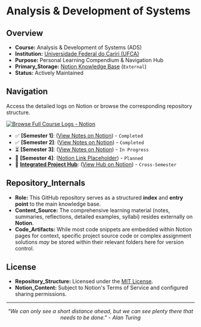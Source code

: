 # Analysis & Development of Systems

## Overview
*   **Course:** Analysis & Development of Systems (ADS)
*   **Institution:** [Universidade Federal do Cariri (UFCA)](https://ufca.edu.br/)
*   **Purpose:** Personal Learning Compendium & Navigation Hub
*   **Primary_Storage:** [Notion Knowledge Base](https://sky-clock-04e.notion.site/Analysis-Development-of-Systems-1c30cf4779388077b677d4f2629328e7?pvs=4) (`External`)
*   **Status:** Actively Maintained

## Navigation

Access the detailed logs on Notion or browse the corresponding repository structure.

[![Browse Full Course Logs - Notion](https://img.shields.io/badge/Browse%20Full%20Course%20Logs-Notion-%23000000?style=for-the-badge&logo=notion&logoColor=FFFFFF)](https://sky-clock-04e.notion.site/Analysis-Development-of-Systems-1920cf47793880baad7fcff13d736b55?pvs=4)

*   ✅ **[Semester 1]**: ([View Notes on Notion](https://www.notion.so/1c30cf477938807bb5e0d9fb25d1e10f?pvs=21)) - `Completed`
*   ✅ **[Semester 2]**: ([View Notes on Notion](https://www.notion.so/1c30cf477938801db10df9997a8c571b?pvs=21)) - `Completed`
*   ⏳ **[Semester 3]**: ([View Notes on Notion](https://www.notion.so/1c30cf47793880d78a9bc7ac05a4d2d3?pvs=21)) - `In Progress`
*   📅 **[Semester 4]**: ([Notion Link Placeholder]()) - `Planned`
*   🚀 **[Integrated Project Hub](./Integrated_Project/)**: ([View Hub on Notion](https://www.notion.so/1c30cf47793880999ec9e541bd50fbb2?pvs=21)) - `Cross-Semester`

## Repository_Internals
*   **Role:** This GitHub repository serves as a structured **index** and **entry point** to the main knowledge base.
*   **Content_Source:** The comprehensive learning material (notes, summaries, reflections, detailed examples, syllabi) resides externally on **Notion**.
*   **Code_Artifacts:** While most code snippets are embedded within Notion pages for context, specific project source code or complex assignment solutions *may* be stored within their relevant folders here for version control.

## License
*   **Repository_Structure:** Licensed under the [MIT License](LICENSE).
*   **Notion_Content:** Subject to Notion's Terms of Service and configured sharing permissions.

---
<p align="center">
  <i>"We can only see a short distance ahead, but we can see plenty there that needs to be done." - Alan Turing</i>
</p>
